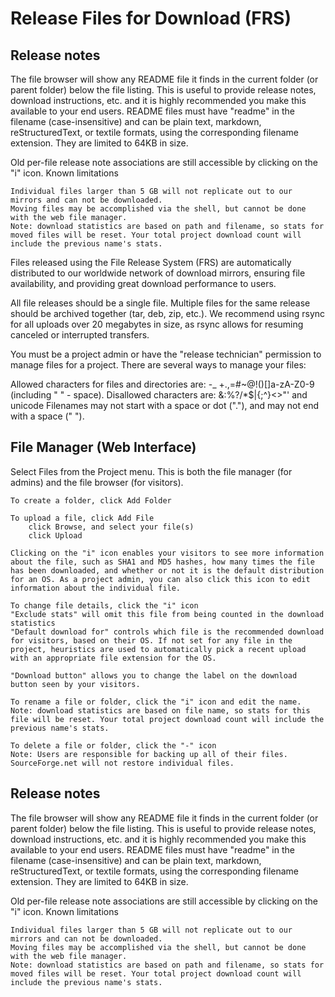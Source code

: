 # Release Files for Download (FRS)

## Release notes

The file browser will show any README file it finds in the current folder (or parent folder) below the file listing. This is useful to provide release notes, download instructions, etc. and it is highly recommended you make this available to your end users. README files must have "readme" in the filename (case-insensitive) and can be plain text, markdown, reStructuredText, or textile formats, using the corresponding filename extension. They are limited to 64KB in size.

Old per-file release note associations are still accessible by clicking on the "i" icon.
Known limitations

    Individual files larger than 5 GB will not replicate out to our mirrors and can not be downloaded.
    Moving files may be accomplished via the shell, but cannot be done with the web file manager.
    Note: download statistics are based on path and filename, so stats for moved files will be reset. Your total project download count will include the previous name's stats.


Files released using the File Release System (FRS) are automatically distributed to our worldwide network of download mirrors, ensuring file availability, and providing great download performance to users.

All file releases should be a single file. Multiple files for the same release should be archived together (tar, deb, zip, etc.). We recommend using rsync for all uploads over 20 megabytes in size, as rsync allows for resuming canceled or interrupted transfers.

You must be a project admin or have the "release technician" permission to manage files for a project. There are several ways to manage your files:

Allowed characters for files and directories are: -_ +.,=#~@!()[]a-zA-Z0-9 (including " " - space).
Disallowed characters are: &:%?/*$|{;^}<>\"' and unicode
Filenames may not start with a space or dot ("."), and may not end with a space (" ").


## File Manager (Web Interface)

Select Files from the Project menu. This is both the file manager (for admins) and the file browser (for visitors).

    To create a folder, click Add Folder

    To upload a file, click Add File
        click Browse, and select your file(s)
        click Upload

    Clicking on the "i" icon enables your visitors to see more information about the file, such as SHA1 and MD5 hashes, how many times the file has been downloaded, and whether or not it is the default distribution for an OS. As a project admin, you can also click this icon to edit information about the individual file.

    To change file details, click the "i" icon
    "Exclude stats" will omit this file from being counted in the download statistics
    "Default download for" controls which file is the recommended download for visitors, based on their OS. If not set for any file in the project, heuristics are used to automatically pick a recent upload with an appropriate file extension for the OS.

    "Download button" allows you to change the label on the download button seen by your visitors.

    To rename a file or folder, click the "i" icon and edit the name.
    Note: download statistics are based on file name, so stats for this file will be reset. Your total project download count will include the previous name's stats.

    To delete a file or folder, click the "-" icon
    Note: Users are responsible for backing up all of their files. SourceForge.net will not restore individual files.

## Release notes

The file browser will show any README file it finds in the current folder (or parent folder) below the file listing. This is useful to provide release notes, download instructions, etc. and it is highly recommended you make this available to your end users. README files must have "readme" in the filename (case-insensitive) and can be plain text, markdown, reStructuredText, or textile formats, using the corresponding filename extension. They are limited to 64KB in size.

Old per-file release note associations are still accessible by clicking on the "i" icon.
Known limitations

    Individual files larger than 5 GB will not replicate out to our mirrors and can not be downloaded.
    Moving files may be accomplished via the shell, but cannot be done with the web file manager.
    Note: download statistics are based on path and filename, so stats for moved files will be reset. Your total project download count will include the previous name's stats.


